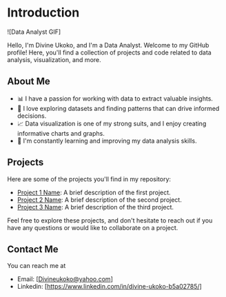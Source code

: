 # Introduction
![Data Analyst GIF]

Hello, I'm Divine Ukoko, and I'm a Data Analyst. Welcome to my GitHub profile! Here, you'll find a collection of projects and code related to data analysis, visualization, and more.

## About Me

- 📊 I have a passion for working with data to extract valuable insights.
- 🧮 I love exploring datasets and finding patterns that can drive informed decisions.
- 📈 Data visualization is one of my strong suits, and I enjoy creating informative charts and graphs.
- 🧠 I'm constantly learning and improving my data analysis skills.

## Projects

Here are some of the projects you'll find in my repository:

- [Project 1 Name](link_to_project_1): A brief description of the first project.
- [Project 2 Name](link_to_project_2): A brief description of the second project.
- [Project 3 Name](link_to_project_3): A brief description of the third project.

Feel free to explore these projects, and don't hesitate to reach out if you have any questions or would like to collaborate on a project.

## Contact Me

You can reach me at
- Email: [Divineukoko@yahoo.com]
- Linkedin: [https://www.linkedin.com/in/divine-ukoko-b5a02785/]


